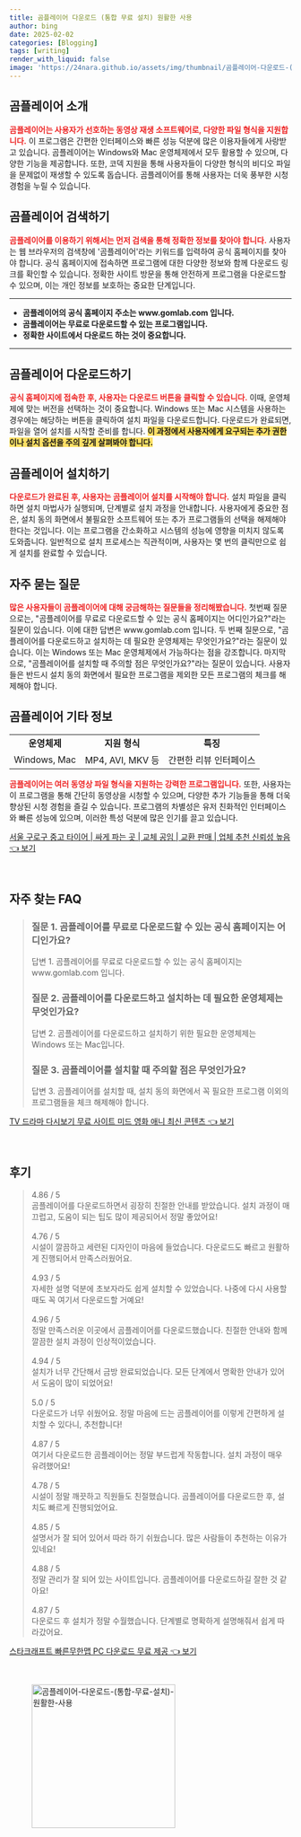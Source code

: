 ```yaml
---
title: 곰플레이어 다운로드 (통합 무료 설치) 원활한 사용
author: bing
date: 2025-02-02
categories: [Blogging]
tags: [writing]
render_with_liquid: false
image: 'https://24nara.github.io/assets/img/thumbnail/곰플레이어-다운로드-(통합-무료-설치)-원활한-사용.webp'
---
```



<h2 id='곰플레이어_소개'>곰플레이어 소개</h2>

<p><b><span style="color: #ee2323;">곰플레이어는 사용자가 선호하는 동영상 재생 소프트웨어로, 다양한 파일 형식을 지원합니다.</span></b> 이 프로그램은 간편한 인터페이스와 빠른 성능 덕분에 많은 이용자들에게 사랑받고 있습니다. 곰플레이어는 Windows와 Mac 운영체제에서 모두 활용할 수 있으며, 다양한 기능을 제공합니다. 또한, 코덱 지원을 통해 사용자들이 다양한 형식의 비디오 파일을 문제없이 재생할 수 있도록 돕습니다. 곰플레이어를 통해 사용자는 더욱 풍부한 시청 경험을 누릴 수 있습니다.</p>

<h2 id='곰플레이어_검색하기'>곰플레이어 검색하기</h2>

<p><b><span style="color: #ee2323;">곰플레이어를 이용하기 위해서는 먼저 검색을 통해 정확한 정보를 찾아야 합니다.</span></b> 사용자는 웹 브라우저의 검색창에 '곰플레이어'라는 키워드를 입력하여 공식 홈페이지를 찾아야 합니다. 공식 홈페이지에 접속하면 프로그램에 대한 다양한 정보와 함께 다운로드 링크를 확인할 수 있습니다. 정확한 사이트 방문을 통해 안전하게 프로그램을 다운로드할 수 있으며, 이는 개인 정보를 보호하는 중요한 단계입니다.</p>

<hr />

<ul>
    <li><b>곰플레이어의 공식 홈페이지 주소는 www.gomlab.com 입니다.</b></li>
    <li><b>곰플레이어는 무료로 다운로드할 수 있는 프로그램입니다.</b></li>
    <li><b>정확한 사이트에서 다운로드 하는 것이 중요합니다.</b></li>
</ul>

<hr />

<h2 id='곰플레이어_다운로드하기'>곰플레이어 다운로드하기</h2>

<p><b><span style="color: #ee2323;">공식 홈페이지에 접속한 후, 사용자는 다운로드 버튼을 클릭할 수 있습니다.</span></b> 이때, 운영체제에 맞는 버전을 선택하는 것이 중요합니다. Windows 또는 Mac 시스템을 사용하는 경우에는 해당하는 버튼을 클릭하여 설치 파일을 다운로드합니다. 다운로드가 완료되면, 파일을 열어 설치를 시작할 준비를 합니다. <b><span style="background-color: #ffe066;">이 과정에서 사용자에게 요구되는 추가 권한이나 설치 옵션을 주의 깊게 살펴봐야 합니다.</span></b></p>

<h2 id='곰플레이어_설치하기'>곰플레이어 설치하기</h2>

<p><b><span style="color: #ee2323;">다운로드가 완료된 후, 사용자는 곰플레이어 설치를 시작해야 합니다.</span></b> 설치 파일을 클릭하면 설치 마법사가 실행되며, 단계별로 설치 과정을 안내합니다. 사용자에게 중요한 점은, 설치 동의 화면에서 불필요한 소프트웨어 또는 추가 프로그램들의 선택을 해제해야 한다는 것입니다. 이는 프로그램을 간소화하고 시스템의 성능에 영향을 미치지 않도록 도와줍니다. 일반적으로 설치 프로세스는 직관적이며, 사용자는 몇 번의 클릭만으로 쉽게 설치를 완료할 수 있습니다.</p>

<h2 id='자주_묻는_질문'>자주 묻는 질문</h2>

<p><b><span style="color: #ee2323;">많은 사용자들이 곰플레이어에 대해 궁금해하는 질문들을 정리해봤습니다.</span></b> 첫번째 질문으로는, "곰플레이어를 무료로 다운로드할 수 있는 공식 홈페이지는 어디인가요?"라는 질문이 있습니다. 이에 대한 답변은 www.gomlab.com 입니다. 두 번째 질문으로, "곰플레이어를 다운로드하고 설치하는 데 필요한 운영체제는 무엇인가요?"라는 질문이 있습니다. 이는 Windows 또는 Mac 운영체제에서 가능하다는 점을 강조합니다. 마지막으로, "곰플레이어를 설치할 때 주의할 점은 무엇인가요?"라는 질문이 있습니다. 사용자들은 반드시 설치 동의 화면에서 필요한 프로그램을 제외한 모든 프로그램의 체크를 해제해야 합니다.</p>

<h2 id='곰플레이어_기타_정보'>곰플레이어 기타 정보</h2>

<table>
    <tr>
        <td style="text-align: center; height: 17px;"><b>운영체제</b></td>
        <td style="text-align: center; height: 17px;"><b>지원 형식</b></td>
        <td style="text-align: center; height: 17px;"><b>특징</b></td>
    </tr>
    <tr>
        <td style="text-align: center; height: 17px;">Windows, Mac</td>
        <td style="text-align: center; height: 17px;">MP4, AVI, MKV 등</td>
        <td style="text-align: center; height: 17px;">간편한 리뷰 인터페이스</td>
    </tr>
</table>

<p><b><span style="color: #ee2323;">곰플레이어는 여러 동영상 파일 형식을 지원하는 강력한 프로그램입니다.</span></b> 또한, 사용자는 이 프로그램을 통해 간단히 동영상을 시청할 수 있으며, 다양한 추가 기능들을 통해 더욱 향상된 시청 경험을 즐길 수 있습니다. 프로그램의 차별성은 유저 친화적인 인터페이스와 빠른 성능에 있으며, 이러한 특성 덕분에 많은 인기를 끌고 있습니다.</p>


<p><a class="click-button" title="서울 구로구 중고 타이어 | 싸게 파는 곳 | 교체 공임 | 교환 판매 | 업체 추천 신뢰성 높음" href="https://24nara.github.io/posts/%EC%84%9C%EC%9A%B8-%EA%B5%AC%EB%A1%9C%EA%B5%AC-%EC%A4%91%EA%B3%A0-%ED%83%80%EC%9D%B4%EC%96%B4-%EC%8B%B8%EA%B2%8C-%ED%8C%8C%EB%8A%94-%EA%B3%B3-%EA%B5%90%EC%B2%B4-%EA%B3%B5%EC%9E%84-%EA%B5%90%ED%99%98-%ED%8C%90%EB%A7%A4-%EC%97%85%EC%B2%B4-%EC%B6%94%EC%B2%9C-%EC%8B%A0%EB%A2%B0%EC%84%B1-%EB%86%92%EC%9D%8C/" rel="dofollow">서울 구로구 중고 타이어 | 싸게 파는 곳 | 교체 공임 | 교환 판매 | 업체 추천 신뢰성 높음 👈 보기</a></p><br>
<h2 id='자주_찾는_FAQ'>자주 찾는 FAQ</h2>
<div itemscope="" itemtype="https://schema.org/FAQPage">
<blockquote>
<div itemscope="" itemprop="mainEntity" itemtype="https://schema.org/Question">
<h3 itemprop="name">질문 1. 곰플레이어를 무료로 다운로드할 수 있는 공식 홈페이지는 어디인가요?</h3>
<div itemscope="" itemprop="acceptedAnswer" itemtype="https://schema.org/Answer">
<span itemprop="text">
<p>답변 1. 곰플레이어를 무료로 다운로드할 수 있는 공식 홈페이지는 www.gomlab.com 입니다.</p>
</span>
</div>
</div>
<div itemscope="" itemprop="mainEntity" itemtype="https://schema.org/Question">
<h3 itemprop="name">질문 2. 곰플레이어를 다운로드하고 설치하는 데 필요한 운영체제는 무엇인가요?</h3>
<div itemscope="" itemprop="acceptedAnswer" itemtype="https://schema.org/Answer">
<span itemprop="text">
<p>답변 2. 곰플레이어를 다운로드하고 설치하기 위한 필요한 운영체제는 Windows 또는 Mac입니다.</p>
</span>
</div>
</div>
<div itemscope="" itemprop="mainEntity" itemtype="https://schema.org/Question">
<h3 itemprop="name">질문 3. 곰플레이어를 설치할 때 주의할 점은 무엇인가요?</h3>
<div itemscope="" itemprop="acceptedAnswer" itemtype="https://schema.org/Answer">
<span itemprop="text">
<p>답변 3. 곰플레이어를 설치할 때, 설치 동의 화면에서 꼭 필요한 프로그램 이외의 프로그램들을 체크 해제해야 합니다.</p>
</span>
</div>
</div>
</blockquote>
</div>
<p><a class="click-button" title="TV 드라마 다시보기 무료 사이트 미드 영화 애니 최신 콘텐츠" href="https://24nara.github.io/posts/TV-%EB%93%9C%EB%9D%BC%EB%A7%88-%EB%8B%A4%EC%8B%9C%EB%B3%B4%EA%B8%B0-%EB%AC%B4%EB%A3%8C-%EC%82%AC%EC%9D%B4%ED%8A%B8-%EB%AF%B8%EB%93%9C-%EC%98%81%ED%99%94-%EC%95%A0%EB%8B%88-%EC%B5%9C%EC%8B%A0-%EC%BD%98%ED%85%90%EC%B8%A0/" rel="dofollow">TV 드라마 다시보기 무료 사이트 미드 영화 애니 최신 콘텐츠 👈 보기</a></p><br>
<h2 id='후기'>후기</h2>
<div itemscope itemtype="https://schema.org/Product">
  <blockquote>
  <div itemprop="review" itemscope itemtype="https://schema.org/Review">
      <div itemprop="reviewRating" itemscope itemtype="https://schema.org/Rating"> <span itemprop="ratingValue">4.86</span> / <span itemprop="bestRating">5</span> </div>
      <span itemprop="reviewBody">곰플레이어를 다운로드하면서 굉장히 친절한 안내를 받았습니다. 설치 과정이 매끄럽고, 도움이 되는 팁도 많이 제공되어서 정말 좋았어요!</span>
  </div>
  <br>
  <div itemprop="review" itemscope itemtype="https://schema.org/Review">
      <div itemprop="reviewRating" itemscope itemtype="https://schema.org/Rating"> <span itemprop="ratingValue">4.76</span> / <span itemprop="bestRating">5</span> </div>
      <span itemprop="reviewBody">시설이 깔끔하고 세련된 디자인이 마음에 들었습니다. 다운로드도 빠르고 원활하게 진행되어서 만족스러웠어요.</span>
  </div>
  <br>
  <div itemprop="review" itemscope itemtype="https://schema.org/Review">
      <div itemprop="reviewRating" itemscope itemtype="https://schema.org/Rating"> <span itemprop="ratingValue">4.93</span> / <span itemprop="bestRating">5</span> </div>
      <span itemprop="reviewBody">자세한 설명 덕분에 초보자라도 쉽게 설치할 수 있었습니다. 나중에 다시 사용할 때도 꼭 여기서 다운로드할 거예요!</span>
  </div>
  <br>
  <div itemprop="review" itemscope itemtype="https://schema.org/Review">
      <div itemprop="reviewRating" itemscope itemtype="https://schema.org/Rating"> <span itemprop="ratingValue">4.96</span> / <span itemprop="bestRating">5</span> </div>
      <span itemprop="reviewBody">정말 만족스러운 이곳에서 곰플레이어를 다운로드했습니다. 친절한 안내와 함께 깔끔한 설치 과정이 인상적이었습니다.</span>
  </div>
  <br>
  <div itemprop="review" itemscope itemtype="https://schema.org/Review">
      <div itemprop="reviewRating" itemscope itemtype="https://schema.org/Rating"> <span itemprop="ratingValue">4.94</span> / <span itemprop="bestRating">5</span> </div>
      <span itemprop="reviewBody">설치가 너무 간단해서 금방 완료되었습니다. 모든 단계에서 명확한 안내가 있어서 도움이 많이 되었어요!</span>
  </div>
  <br>
  <div itemprop="review" itemscope itemtype="https://schema.org/Review">
      <div itemprop="reviewRating" itemscope itemtype="https://schema.org/Rating"> <span itemprop="ratingValue">5.0</span> / <span itemprop="bestRating">5</span> </div>
      <span itemprop="reviewBody">다운로드가 너무 쉬웠어요. 정말 마음에 드는 곰플레이어를 이렇게 간편하게 설치할 수 있다니, 추천합니다!</span>
  </div>
  <br>
  <div itemprop="review" itemscope itemtype="https://schema.org/Review">
      <div itemprop="reviewRating" itemscope itemtype="https://schema.org/Rating"> <span itemprop="ratingValue">4.87</span> / <span itemprop="bestRating">5</span> </div>
      <span itemprop="reviewBody">여기서 다운로드한 곰플레이어는 정말 부드럽게 작동합니다. 설치 과정이 매우 유려했어요!</span>
  </div>
  <br>
  <div itemprop="review" itemscope itemtype="https://schema.org/Review">
      <div itemprop="reviewRating" itemscope itemtype="https://schema.org/Rating"> <span itemprop="ratingValue">4.78</span> / <span itemprop="bestRating">5</span> </div>
      <span itemprop="reviewBody">시설이 정말 깨끗하고 직원들도 친절했습니다. 곰플레이어를 다운로드한 후, 설치도 빠르게 진행되었어요.</span>
  </div>
  <br>
  <div itemprop="review" itemscope itemtype="https://schema.org/Review">
      <div itemprop="reviewRating" itemscope itemtype="https://schema.org/Rating"> <span itemprop="ratingValue">4.85</span> / <span itemprop="bestRating">5</span> </div>
      <span itemprop="reviewBody">설명서가 잘 되어 있어서 따라 하기 쉬웠습니다. 많은 사람들이 추천하는 이유가 있네요!</span>
  </div>
  <br>
  <div itemprop="review" itemscope itemtype="https://schema.org/Review">
      <div itemprop="reviewRating" itemscope itemtype="https://schema.org/Rating"> <span itemprop="ratingValue">4.88</span> / <span itemprop="bestRating">5</span> </div>
      <span itemprop="reviewBody">정말 관리가 잘 되어 있는 사이트입니다. 곰플레이어를 다운로드하길 잘한 것 같아요!</span>
  </div>
  <br>
  <div itemprop="review" itemscope itemtype="https://schema.org/Review">
      <div itemprop="reviewRating" itemscope itemtype="https://schema.org/Rating"> <span itemprop="ratingValue">4.87</span> / <span itemprop="bestRating">5</span> </div>
      <span itemprop="reviewBody">다운로드 후 설치가 정말 수월했습니다. 단계별로 명확하게 설명해줘서 쉽게 따라갔어요.</span>
  </div>
  </blockquote>
</div>
<p><a class="click-button" title="스타크래프트 빠른무한맵 PC 다운로드 무료 제공" href="https://24nara.github.io/posts/%EC%8A%A4%ED%83%80%ED%81%AC%EB%9E%98%ED%94%84%ED%8A%B8-%EB%B9%A0%EB%A5%B8%EB%AC%B4%ED%95%9C%EB%A7%B5-PC-%EB%8B%A4%EC%9A%B4%EB%A1%9C%EB%93%9C-%EB%AC%B4%EB%A3%8C-%EC%A0%9C%EA%B3%B5/" rel="dofollow">스타크래프트 빠른무한맵 PC 다운로드 무료 제공 👈 보기</a></p><br>
<figure class="image"><img src="https://24nara.github.io/assets/img/thumbnail/곰플레이어-다운로드-(통합-무료-설치)-원활한-사용.webp" alt="곰플레이어-다운로드-(통합-무료-설치)-원활한-사용" width="256" height="256"></figure>